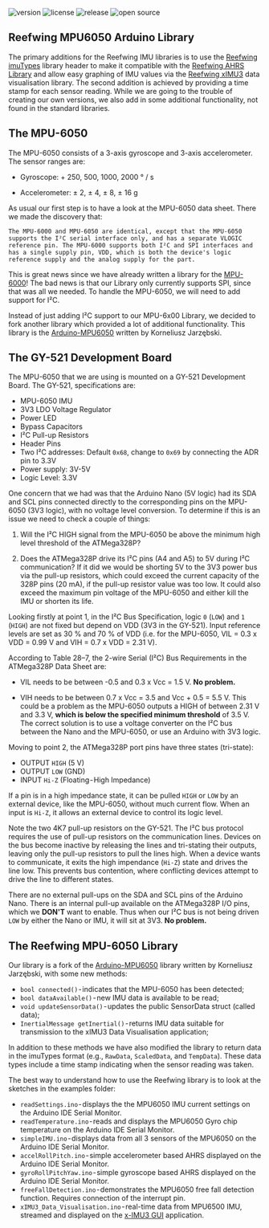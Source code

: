 ![version](https://img.shields.io/github/v/tag/Reefwing-Software/Reefwing-MPU6050) ![license](https://img.shields.io/badge/license-MIT-green) ![release](https://img.shields.io/github/release-date/Reefwing-Software/Reefwing-MPU6050?color="red") ![open source](https://badgen.net/badge/open/source/blue?icon=github)

## Reefwing MPU6050 Arduino Library

 The primary additions for the Reefwing IMU libraries is to use the [Reefwing imuTypes](https://github.com/Reefwing-Software/Reefwing-imuTypes) library header to make it compatible with the [Reefwing AHRS Library](https://github.com/Reefwing-Software/Reefwing-AHRS) and allow easy graphing of IMU values via the [Reefwing xIMU3](https://github.com/Reefwing-Software/Reefwing-xIMU3) data visualisation library. The second addition is achieved by providing a time stamp for each sensor reading. While we are going to the trouble of creating our own versions, we also add in some additional functionality, not found in the standard libraries.

## The MPU-6050

The MPU-6050 consists of a 3-axis gyroscope and 3-axis accelerometer. The sensor ranges are:

- Gyroscope: + 250, 500, 1000, 2000 ° / s

- Accelerometer: ± 2, ± 4, ± 8, ± 16 g

As usual our first step is to have a look at the MPU-6050 data sheet. There we made the discovery that:

`The MPU-6000 and MPU-6050 are identical, except that the MPU-6050 supports the I²C serial interface only, and has a separate VLOGIC reference pin. The MPU-6000 supports both I²C and SPI interfaces and has a single supply pin, VDD, which is both the device's logic reference supply and the analog supply for the part.`

This is great news since we have already written a library for the [MPU-6000](https://github.com/Reefwing-Software/MPU6x00)! The bad news is that our Library only currently supports SPI, since that was all we needed. To handle the MPU-6050, we will need to add support for I²C. 

Instead of just adding I²C support to our MPU-6x00 Library, we decided to fork another library which provided a lot of additional functionality. This library is the [Arduino-MPU6050](https://github.com/jarzebski/Arduino-MPU6050/tree/dev) written by Korneliusz Jarzębski.

## The GY-521 Development Board

The MPU-6050 that we are using is mounted on a GY-521 Development Board. The GY-521, specifications are:

- MPU-6050 IMU
- 3V3 LDO Voltage Regulator
- Power LED
- Bypass Capacitors
- I²C Pull-up Resistors
- Header Pins
- Two I²C addresses: Default `0x68`, change to `0x69` by connecting the ADR pin to 3.3V
- Power supply: 3V-5V
- Logic Level: 3.3V

One concern that we had was that the Arduino Nano (5V logic) had its SDA and SCL pins connected directly to the corresponding pins on the MPU-6050 (3V3 logic), with no voltage level conversion. To determine if this is an issue we need to check a couple of things:

1. Will the I²C HIGH signal from the MPU-6050 be above the minimum high level threshold of the ATMega328P?

2. Does the ATMega328P drive its I²C pins (A4 and A5) to 5V during I²C communication? If it did we would be shorting 5V to the 3V3 power bus via the pull-up resistors, which could exceed the current capacity of the 328P pins (20 mA), if the pull-up resistor value was too low. It could also exceed the maximum pin voltage of the MPU-6050 and either kill the IMU or shorten its life.

Looking firstly at point 1, in the I²C Bus Specification, logic `0` (`LOW`) and `1` (`HIGH`) are not fixed but depend on VDD (3V3 in the GY-521). Input reference levels are set as 30 % and 70 % of VDD (i.e. for the MPU-6050, VIL = 0.3 x VDD = 0.99 V and VIH = 0.7 x VDD = 2.31 V).

According to Table 28–7, the 2-wire Serial (I²C) Bus Requirements in the ATMega328P Data Sheet are:

- VIL needs to be between -0.5 and 0.3 x Vcc = 1.5 V. **No problem.**

- VIH needs to be between 0.7 x Vcc = 3.5 and Vcc + 0.5 = 5.5 V. This could be a problem as the MPU-6050 outputs a HIGH of between 2.31 V and 3.3 V, **which is below the specified minimum threshold** of 3.5 V. The correct solution is to use a voltage converter on the I²C bus between the Nano and the MPU-6050, or use an Arduino with 3V3 logic.

Moving to point 2, the ATMega328P port pins have three states (tri-state):

- OUTPUT `HIGH` (5 V)
- OUTPUT `LOW` (GND)
- INPUT `Hi-Z` (Floating - High Impedance)

If a pin is in a high impedance state, it can be pulled `HIGH` or `LOW` by an external device, like the MPU-6050, without much current flow. When an input is `Hi-Z`, it allows an external device to control its logic level.

Note the two 4K7 pull-up resistors on the GY-521. The I²C bus protocol requires the use of pull-up resistors on the communication lines. Devices on the bus become inactive by releasing the lines and tri-stating their outputs, leaving only the pull-up resistors to pull the lines high. When a device wants to communicate, it exits the high impendance (`Hi-Z`) state and drives the line low. This prevents bus contention, where conflicting devices attempt to drive the line to different states.

There are no external pull-ups on the SDA and SCL pins of the Arduino Nano. There is an internal pull-up available on the ATMega328P I/O pins, which we **DON'T** want to enable. Thus when our I²C bus is not being driven `LOW` by either the Nano or IMU, it will sit at 3V3. **No problem.**

## The Reefwing MPU-6050 Library

Our library is a fork of the [Arduino-MPU6050](https://github.com/jarzebski/Arduino-MPU6050/tree/dev) library written by Korneliusz Jarzębski, with some new methods:

- `bool connected()` - indicates that the MPU-6050 has been detected;
- `bool dataAvailable()` - new IMU data is available to be read;
- `void updateSensorData()` - updates the public SensorData struct (called data);
- `InertialMessage getInertial()` - returns IMU data suitable for transmission to the xIMU3 Data Visualisation application;

In addition to these methods we have also modified the library to return data in the imuTypes format (e.g., `RawData`, `ScaledData`, and `TempData`). These data types include a time stamp indicating when the sensor reading was taken.

The best way to understand how to use the Reefwing library is to look at the sketches in the examples folder:

- `readSettings.ino` - displays the the MPU6050 IMU current settings on the Arduino IDE Serial Monitor.
- `readTemperature.ino` - reads and displays the MPU6050 Gyro chip temperature on the Arduino IDE Serial Monitor.
- `simpleIMU.ino` - displays data from all 3 sensors of the MPU6050 on the Arduino IDE Serial Monitor.
- `accelRollPitch.ino` - simple accelerometer based AHRS displayed on the Arduino IDE Serial Monitor.
- `gyroRollPitchYaw.ino` - simple gyroscope based AHRS displayed on the Arduino IDE Serial Monitor.
- `freeFallDetection.ino` - demonstrates the MPU6050 free fall detection function. Requires connection of the interrupt pin.
- `xIMU3_Data_Visualisation.ino` - real-time data from MPU6500 IMU, streamed and displayed on the [x-IMU3 GUI](https://x-io.co.uk/x-imu3/#downloads) application.

